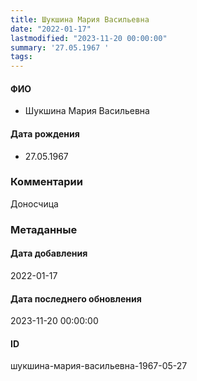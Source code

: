 ```yaml
---
title: Шукшина Мария Васильевна
date: "2022-01-17"
lastmodified: "2023-11-20 00:00:00"
summary: '27.05.1967 '
tags: 
---
```

<!--# pp1-->
<!--## Фигурант-->
<!--### Личные данные-->
#### ФИО
- Шукшина Мария Васильевна
#### Дата рождения
- 27.05.1967
### Комментарии
Доносчица
### Метаданные
#### Дата добавления
2022-01-17
#### Дата последнего обновления
2023-11-20 00:00:00
#### ID
шукшина-мария-васильевна-1967-05-27
<!--## END;-->
